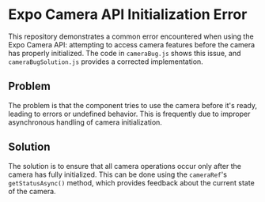 # Expo Camera API Initialization Error

This repository demonstrates a common error encountered when using the Expo Camera API: attempting to access camera features before the camera has properly initialized.  The code in `cameraBug.js` shows this issue, and `cameraBugSolution.js` provides a corrected implementation.

## Problem

The problem is that the component tries to use the camera before it's ready, leading to errors or undefined behavior.  This is frequently due to improper asynchronous handling of camera initialization.

## Solution

The solution is to ensure that all camera operations occur only after the camera has fully initialized.  This can be done using the `cameraRef`'s `getStatusAsync()` method, which provides feedback about the current state of the camera.